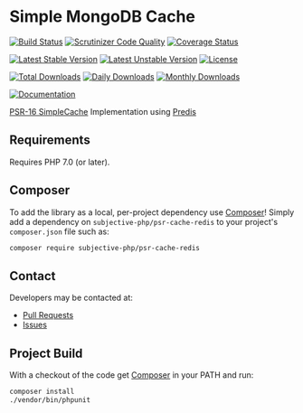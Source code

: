 # Simple MongoDB Cache

[![Build Status](https://travis-ci.org/subjective-php/psr-cache-redis.svg?branch=master)](https://travis-ci.org/subjective-php/psr-cache-redis)
[![Scrutinizer Code Quality](https://scrutinizer-ci.com/g/subjective-php/psr-cache-redis/badges/quality-score.png?b=master)](https://scrutinizer-ci.com/g/subjective-php/psr-cache-redis/?branch=master)
[![Coverage Status](https://coveralls.io/repos/github/subjective-php/psr-cache-redis/badge.svg?branch=master)](https://coveralls.io/github/subjective-php/psr-cache-redis?branch=master)

[![Latest Stable Version](https://poser.pugx.org/subjective-php/psr-cache-redis/v/stable)](https://packagist.org/packages/subjective-php/psr-cache-redis)
[![Latest Unstable Version](https://poser.pugx.org/subjective-php/psr-cache-redis/v/unstable)](https://packagist.org/packages/subjective-php/psr-cache-redis)
[![License](https://poser.pugx.org/subjective-php/psr-cache-redis/license)](https://packagist.org/packages/subjective-php/psr-cache-redis)

[![Total Downloads](https://poser.pugx.org/subjective-php/psr-cache-redis/downloads)](https://packagist.org/packages/subjective-php/psr-cache-redis)
[![Daily Downloads](https://poser.pugx.org/subjective-php/psr-cache-redis/d/daily)](https://packagist.org/packages/subjective-php/psr-cache-redis)
[![Monthly Downloads](https://poser.pugx.org/subjective-php/psr-cache-redis/d/monthly)](https://packagist.org/packages/subjective-php/psr-cache-redis)

[![Documentation](https://img.shields.io/badge/reference-phpdoc-blue.svg?style=flat)](http://pholiophp.org/subjective-php/psr-cache-redis)

[PSR-16 SimpleCache](http://www.php-fig.org/psr/psr-16/) Implementation using [Predis](https://github.com/nrk/predis/wiki)

## Requirements

Requires PHP 7.0 (or later).

## Composer
To add the library as a local, per-project dependency use [Composer](http://getcomposer.org)! Simply add a dependency on `subjective-php/psr-cache-redis` to your project's `composer.json` file such as:

```sh
composer require subjective-php/psr-cache-redis
```

## Contact
Developers may be contacted at:

 * [Pull Requests](https://github.com/subjective-php/psr-cache-redis/pulls)
 * [Issues](https://github.com/subjective-php/psr-cache-redis/issues)

## Project Build
With a checkout of the code get [Composer](http://getcomposer.org) in your PATH and run:

```sh
composer install
./vendor/bin/phpunit
```
